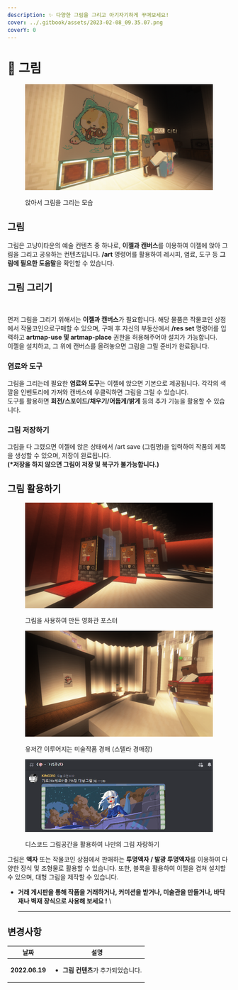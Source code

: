 ```yaml
---
description: ✨ 다양한 그림을 그리고 아기자기하게 꾸며보세요!
cover: ../.gitbook/assets/2023-02-08_09.35.07.png
coverY: 0
---
```


# 🎨 그림

<figure><img src="../.gitbook/assets/2023-03-11_19.08.39.png" alt=""><figcaption><p>앉아서 그림을 그리는 모습</p></figcaption></figure>

## 그림

그림은 고냥이타운의 예술 컨텐츠 중 하나로, **이젤과 캔버스**를 이용하여 이젤에 앉아 그림을 그리고 공유하는 컨텐츠입니다.  **/art** 명령어를 활용하여 레시피, 염료, 도구 등 **그림에 필요한 도움말**을 확인할 수 있습니다.

## 그림 그리기

<figure><img src="../.gitbook/assets/Animation.gif" alt=""><figcaption></figcaption></figure>

먼저 그림을 그리기 위해서는 **이젤과 캔버스**가 필요합니다. 해당 물품은 작물코인 상점에서 작물코인으로구매할 수 있으며, 구매 후 자신의 부동산에서 **/res set** 명령어를 입력하고 **artmap-use 및 artmap-place** 권한을 허용해주어야 설치가 가능합니다.\
이젤을 설치하고,  그 위에 캔버스를 올려놓으면 그림을 그릴 준비가 완료됩니다.

### 염료와 도구&#x20;

그림을 그리는데 필요한 **염료와 도구**는 이젤에 앉으면 기본으로 제공됩니다. 각각의 색깔을 인벤토리에 가져와 캔버스에 우클릭하면 그림을 그릴 수 있습니다. \
도구를 활용하면 **회전/스포이드/채우기/어둡게/밝게** 등의 추가 기능을 활용할 수 있습니다.

### 그림 저장하기

그림을 다 그렸으면 이젤에 앉은 상태에서 /art save (그림명)을 입력하여 작품의 제목을  생성할 수 있으며, 저장이 완료됩니다.\
**(\*저장을 하지 않으면 그림이 저장 및 복구가 불가능합니다.)**&#x20;

## 그림 활용하기

<figure><img src="../.gitbook/assets/2023-03-11_19.24.46.png" alt=""><figcaption><p>그림을 사용하여 만든 영화관 포스터</p></figcaption></figure>

<figure><img src="../.gitbook/assets/2023-03-11_19.47.25.png" alt=""><figcaption><p>유저간 이루어지는 미술작품 경매 (스텔라 경매장)</p></figcaption></figure>

<figure><img src="../.gitbook/assets/image (1).png" alt=""><figcaption><p>디스코드 그림공간을 활용하여 나만의 그림 자랑하기</p></figcaption></figure>

그림은 **액자** 또는 작물코인 상점에서 판매하는 **투명액자 / 발광 투명액자**를 이용하여 다양한 장식 및 조형물로 활용할 수 있습니다.  또한, 블록을 활용하여 이젤을 겹쳐 설치할 수 있으며, 대형 그림을 제작할 수 있습니다.&#x20;

* **거래 게시판을 통해 작품을 거래하거나, 커미션을 받거나, 미술관을 만들거나, 바닥재나 벽재 장식으로 사용해 보세요 !** \
  ****

## 변경사항

| 날짜             | 설명                                                   |
| -------------- | ---------------------------------------------------- |
| **2022.06.19** | <ul><li> <strong>그림 컨텐츠</strong>가 추가되었습니다.</li></ul> |

